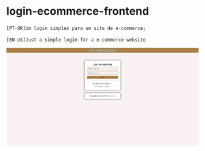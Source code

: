 # login-ecommerce-frontend
```
[PT-BR]Um login simples para um site de e-commerce;
```
```
[EN-US]Just a simple login for a e-commerce website
```

![front-ecommerce](image/front-ecommerce.jpg)
